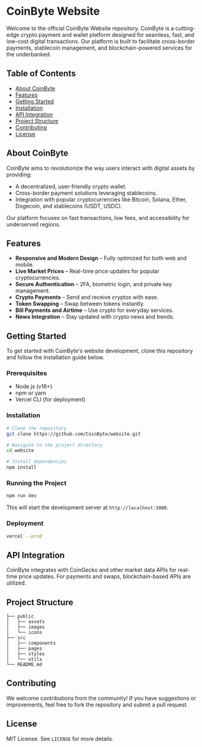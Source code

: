 # CoinByte Website

Welcome to the official CoinByte Website repository. CoinByte is a cutting-edge crypto payment and wallet platform designed for seamless, fast, and low-cost digital transactions. Our platform is built to facilitate cross-border payments, stablecoin management, and blockchain-powered services for the underbanked.

## Table of Contents

- [About CoinByte](#about-coinbyte)
- [Features](#features)
- [Getting Started](#getting-started)
- [Installation](#installation)
- [API Integration](#api-integration)
- [Project Structure](#project-structure)
- [Contributing](#contributing)
- [License](#license)

## About CoinByte

CoinByte aims to revolutionize the way users interact with digital assets by providing:

- A decentralized, user-friendly crypto wallet.
- Cross-border payment solutions leveraging stablecoins.
- Integration with popular cryptocurrencies like Bitcoin, Solana, Ether, Dogecoin, and stablecoins (USDT, USDC).

Our platform focuses on fast transactions, low fees, and accessibility for underserved regions.

## Features

- **Responsive and Modern Design** – Fully optimized for both web and mobile.
- **Live Market Prices** – Real-time price updates for popular cryptocurrencies.
- **Secure Authentication** – 2FA, biometric login, and private key management.
- **Crypto Payments** – Send and receive cryptos with ease.
- **Token Swapping** – Swap between tokens instantly.
- **Bill Payments and Airtime** – Use crypto for everyday services.
- **News Integration** – Stay updated with crypto news and trends.

## Getting Started

To get started with CoinByte's website development, clone this repository and follow the installation guide below.

### Prerequisites

- Node.js (v16+)
- npm or yarn
- Vercel CLI (for deployment)

### Installation

```bash
# Clone the repository
git clone https://github.com/CoinByte/website.git

# Navigate to the project directory
cd website

# Install dependencies
npm install
```

### Running the Project

```bash
npm run dev
```

This will start the development server at `http://localhost:3000`.

### Deployment

```bash
vercel --prod
```

## API Integration

CoinByte integrates with CoinGecko and other market data APIs for real-time price updates. For payments and swaps, blockchain-based APIs are utilized.

## Project Structure

```
├── public
│   ├── assets
│   ├── images
│   └── icons
├── src
│   ├── components
│   ├── pages
│   ├── styles
│   └── utils
└── README.md
```

## Contributing

We welcome contributions from the community! If you have suggestions or improvements, feel free to fork the repository and submit a pull request.

## License

MIT License. See `LICENSE` for more details.